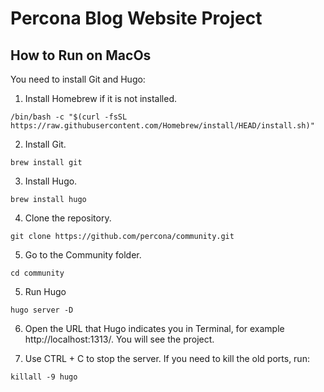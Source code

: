 # Percona Blog Website Project

## How to Run on MacOs

You need to install Git and Hugo:

1. Install Homebrew if it is not installed.

```
/bin/bash -c "$(curl -fsSL https://raw.githubusercontent.com/Homebrew/install/HEAD/install.sh)"
```
2. Install Git.

```
brew install git
```
3. Install Hugo.

```
brew install hugo
```
4. Clone the repository.

```
git clone https://github.com/percona/community.git
```
5. Go to the Community folder.

```
cd community
```
5. Run Hugo

```
hugo server -D
```
6. Open the URL that Hugo indicates you in Terminal, for example http://localhost:1313/. You will see the project.

7. Use CTRL + C to stop the server. If you need to kill the old ports, run:

```
killall -9 hugo
```
